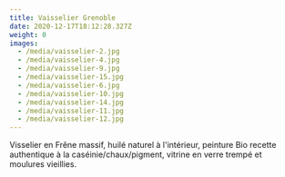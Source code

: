 ```yaml
---
title: Vaisselier Grenoble
date: 2020-12-17T18:12:28.327Z
weight: 0
images:
  - /media/vaisselier-2.jpg
  - /media/vaisselier-4.jpg
  - /media/vaisselier-9.jpg
  - /media/vaisselier-15.jpg
  - /media/vaisselier-6.jpg
  - /media/vaisselier-10.jpg
  - /media/vaisselier-14.jpg
  - /media/vaisselier-11.jpg
  - /media/vaisselier-12.jpg
---
```

Visselier en Frêne massif, huilé naturel à l'intérieur, peinture Bio recette authentique à la caséinie/chaux/pigment, vitrine en verre  trempé et moulures vieillies.